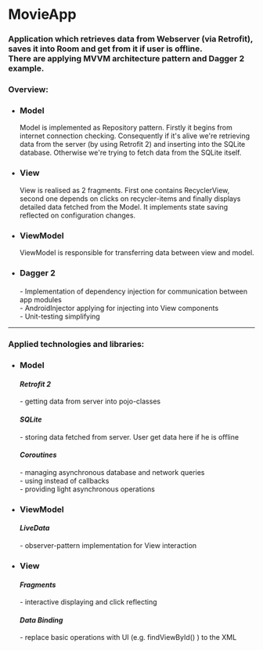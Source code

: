 # MovieApp

<h3>Application which retrieves data from Webserver (via Retrofit), saves it into Room and get from it if user is offline. <br/>
There are applying MVVM architecture pattern and Dagger 2 example. </h3>
<h3>Overview: </h3>
<ul>
<li><h3>Model</h3>
Model is implemented as Repository pattern. Firstly it begins from internet connection checking. Consequently if it's alive we're retrieving data from the server (by using Retrofit 2) and inserting into the SQLite database. Otherwise we're trying to fetch data from the SQLite itself.
</li>
<li><h3>View</h3>
View is realised as 2 fragments. First one contains RecyclerView, second one depends on clicks on recycler-items and finally displays detailed data fetched from the Model.
It implements state saving reflected on configuration changes.
</li>
<li><h3>ViewModel</h3>
ViewModel is responsible for transferring data between view and model.
</li>
<li><h3>Dagger 2</h3>
<h4><i></i></h4> - Implementation of dependency injection for communication between app modules <br/>
                 - AndroidInjector applying for injecting into View components <br/>
                 - Unit-testing simplifying
</li>
</ul>
<hr/>

<h3> Applied technologies and libraries: </h3>
<ul>
<li><h3>Model</h3>

<h4><i>Retrofit 2</i></h4> - getting data from server into pojo-classes
<h4><i>SQLite</i></h4> - storing data fetched from server. User get data here if he is offline
<h4><i>Coroutines</i></h4> 
   - managing asynchronous database and network queries<br/>
   - using instead of callbacks<br/>
   - providing light asynchronous operations
</li>	 
<li><h3>ViewModel</h3>
<h4><i>LiveData</i></h4> - observer-pattern implementation for View interaction
</li>

<li><h3>View</h3>
<h4><i>Fragments</i></h4> 
   - interactive displaying and click reflecting
<h4><i>Data Binding</i></h4>
   - replace basic operations with UI (e.g. findViewById() ) to the XML
</li>
</ul>
